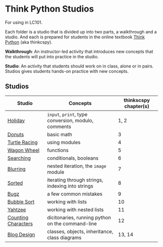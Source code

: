 # Think Python Studios

For using in LC101.

Each folder is a studio that is divided up into two parts, a walkthrough and a studio. And each is prepared for students in the online textbook [Think Python][thinkcspy] (aka thinkcspy).

**Walkthrough**: An instructor-led activity that introduces new concepts that the students will put into practice in the studio.

**Studio**: An activity that students should work on in class, alone or in pairs. Studios gives students hands-on practice with new concepts.

## Studios

Studio | Concepts | thinkscspy chapter(s)
|------|----------|--------------------|
[Holiday](holiday/README.md) | `input`, `print`, type conversion, modulo, comments | 1, 2
[Donuts](donuts/README.md) | basic math | 3
[Turtle Racing](turtle-racing/README.md) | using modules | 4
[Wagon Wheel](wagon-wheel/README.md) | functions | 5
[Searching](searching/README.md) | conditionals, booleans | 6
[Blurring](blurring/README.md) | nested iteration, the `image` module | 7
[Sorted](sorted/README.md) | iterating through strings, indexing into strings | 8
[Bugz](bugz/README.md) | a few common mistakes | 9
[Bubble Sort](bubble-sort/README.md) | working with lists | 10
[Yahtzee](yahtzee/README.md) | working with nested lists | 11
[Counting Characters](counting-characters/README.md) | dicitonaries, running python on the command-line | 12
[Blog Design](blog-design/README.md) | classes, objects, inheritance, class diagrams | 13, 14

[thinkcspy]: https://runestone.launchcode.org/runestone/static/thinkcspy/index.html
